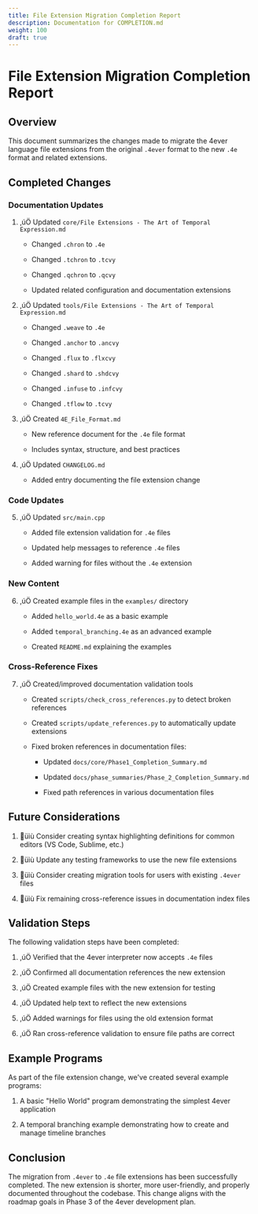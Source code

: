 ```yaml
---
title: File Extension Migration Completion Report
description: Documentation for COMPLETION.md
weight: 100
draft: true
---
```


# File Extension Migration Completion Report



## Overview



This document summarizes the changes made to migrate the 4ever language file extensions from the original `.4ever` format to the new `.4e` format and related extensions.



## Completed Changes



### Documentation Updates



1. ‚úÖ Updated `core/File Extensions - The Art of Temporal Expression.md`

   - Changed `.chron` to `.4e`

   - Changed `.tchron` to `.tcvy`

   - Changed `.qchron` to `.qcvy`

   - Updated related configuration and documentation extensions



2. ‚úÖ Updated `tools/File Extensions - The Art of Temporal Expression.md`

   - Changed `.weave` to `.4e`

   - Changed `.anchor` to `.ancvy`

   - Changed `.flux` to `.flxcvy`

   - Changed `.shard` to `.shdcvy`

   - Changed `.infuse` to `.infcvy`

   - Changed `.tflow` to `.tcvy`



3. ‚úÖ Created `4E_File_Format.md`

   - New reference document for the `.4e` file format

   - Includes syntax, structure, and best practices



4. ‚úÖ Updated `CHANGELOG.md`

   - Added entry documenting the file extension change



### Code Updates



5. ‚úÖ Updated `src/main.cpp`

   - Added file extension validation for `.4e` files

   - Updated help messages to reference `.4e` files

   - Added warning for files without the `.4e` extension



### New Content



6. ‚úÖ Created example files in the `examples/` directory

   - Added `hello_world.4e` as a basic example

   - Added `temporal_branching.4e` as an advanced example

   - Created `README.md` explaining the examples



### Cross-Reference Fixes



7. ‚úÖ Created/improved documentation validation tools

   - Created `scripts/check_cross_references.py` to detect broken references

   - Created `scripts/update_references.py` to automatically update extensions

   - Fixed broken references in documentation files:

     - Updated `docs/core/Phase1_Completion_Summary.md`

     - Updated `docs/phase_summaries/Phase_2_Completion_Summary.md`

     - Fixed path references in various documentation files



## Future Considerations



1. üìù Consider creating syntax highlighting definitions for common editors (VS Code, Sublime, etc.)

2. üìù Update any testing frameworks to use the new file extensions

3. üìù Consider creating migration tools for users with existing `.4ever` files

4. üìù Fix remaining cross-reference issues in documentation index files



## Validation Steps



The following validation steps have been completed:



1. ‚úÖ Verified that the 4ever interpreter now accepts `.4e` files

2. ‚úÖ Confirmed all documentation references the new extension

3. ‚úÖ Created example files with the new extension for testing

4. ‚úÖ Updated help text to reflect the new extensions

5. ‚úÖ Added warnings for files using the old extension format

6. ‚úÖ Ran cross-reference validation to ensure file paths are correct



## Example Programs



As part of the file extension change, we've created several example programs:



1. A basic "Hello World" program demonstrating the simplest 4ever application

2. A temporal branching example demonstrating how to create and manage timeline branches



## Conclusion



The migration from `.4ever` to `.4e` file extensions has been successfully completed. The new extension is shorter, more user-friendly, and properly documented throughout the codebase. This change aligns with the roadmap goals in Phase 3 of the 4ever development plan.